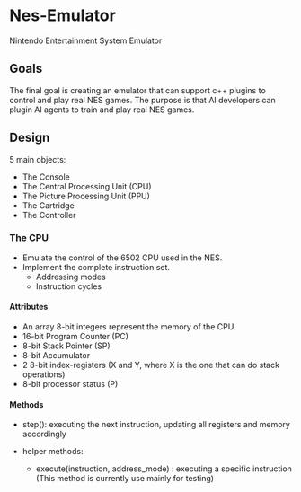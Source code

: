 # Nes-Emulator
Nintendo Entertainment System Emulator

## Goals ##
The final goal is creating an emulator that can support c++ plugins to control and play real NES games.
The purpose is that AI developers can plugin AI agents to train and play real NES games.

## Design ##
5 main objects:
- The Console
- The Central Processing Unit (CPU)
- The Picture Processing Unit (PPU)
- The Cartridge
- The Controller

### The CPU ###
- Emulate the control of the 6502 CPU used in the NES.
- Implement the complete instruction set.
  + Addressing modes
  + Instruction cycles

#### Attributes ####
- An array 8-bit integers represent the memory of the CPU.
- 16-bit Program Counter (PC)
- 8-bit Stack Pointer (SP)
- 8-bit Accumulator
- 2 8-bit index-registers (X and Y, where X is the one that can do stack operations)
- 8-bit processor status (P)

#### Methods ####
- step(): executing the next instruction, updating all registers and memory accordingly

- helper methods:
  + execute(instruction, address_mode) : executing a specific instruction (This method is currently use mainly for testing)
